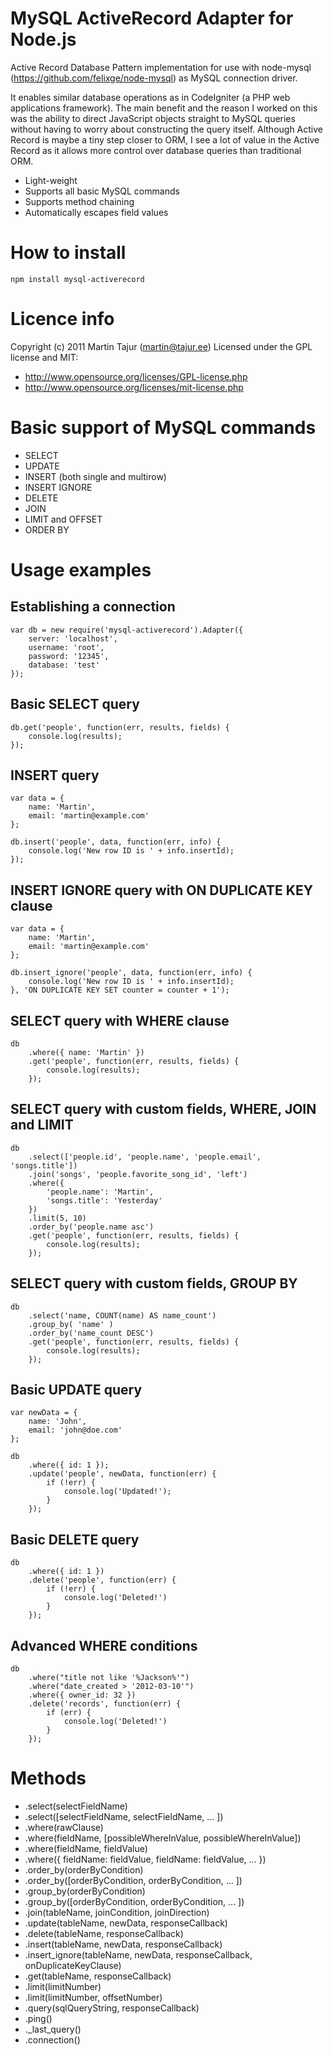 MySQL ActiveRecord Adapter for Node.js
======================================

Active Record Database Pattern implementation for use with node-mysql (https://github.com/felixge/node-mysql) as MySQL connection driver.

It enables similar database operations as in CodeIgniter (a PHP web applications framework). The main benefit and the reason I worked on this was the ability to direct JavaScript objects straight to MySQL queries without having to worry about constructing the query itself. Although Active Record is maybe a tiny step closer to ORM, I see a lot of value in the Active Record as it allows more control over database queries than traditional ORM.

 * Light-weight
 * Supports all basic MySQL commands
 * Supports method chaining
 * Automatically escapes field values

How to install
==============

	npm install mysql-activerecord

Licence info
============

Copyright (c) 2011 Martin Tajur (martin@tajur.ee)
Licensed under the GPL license and MIT:

* http://www.opensource.org/licenses/GPL-license.php
* http://www.opensource.org/licenses/mit-license.php

Basic support of MySQL commands
===============================

 * SELECT
 * UPDATE
 * INSERT (both single and multirow)
 * INSERT IGNORE
 * DELETE
 * JOIN
 * LIMIT and OFFSET
 * ORDER BY
 
Usage examples
==============

Establishing a connection
-------------------------

    var db = new require('mysql-activerecord').Adapter({
    	server: 'localhost',
    	username: 'root',
    	password: '12345',
    	database: 'test'
    });
    
Basic SELECT query
------------------

	db.get('people', function(err, results, fields) {
		console.log(results);
	});

INSERT query
------------
	
	var data = {
		name: 'Martin',
		email: 'martin@example.com'
	};
	
	db.insert('people', data, function(err, info) {
		console.log('New row ID is ' + info.insertId);
	});

INSERT IGNORE query with ON DUPLICATE KEY clause
------------------------------------------------
	
	var data = {
		name: 'Martin',
		email: 'martin@example.com'
	};
	
	db.insert_ignore('people', data, function(err, info) {
		console.log('New row ID is ' + info.insertId);
	}, 'ON DUPLICATE KEY SET counter = counter + 1');
	
SELECT query with WHERE clause
------------------------------

	db
		.where({ name: 'Martin' })
		.get('people', function(err, results, fields) {
			console.log(results);
		});

SELECT query with custom fields, WHERE, JOIN and LIMIT
---------------------------------------------------

	db
		.select(['people.id', 'people.name', 'people.email', 'songs.title'])
		.join('songs', 'people.favorite_song_id', 'left')
		.where({
			'people.name': 'Martin',
			'songs.title': 'Yesterday'
		})
		.limit(5, 10)
		.order_by('people.name asc')
		.get('people', function(err, results, fields) {
			console.log(results);
		});

SELECT query with custom fields, GROUP BY
---------------------------------------------------

	db
		.select('name, COUNT(name) AS name_count')
		.group_by( 'name' )
		.order_by('name_count DESC')
		.get('people', function(err, results, fields) {
			console.log(results);
		});

Basic UPDATE query
------------------
	
	var newData = {
		name: 'John',
		email: 'john@doe.com'
	};
	
	db
		.where({ id: 1 });
		.update('people', newData, function(err) {
			if (!err) {
				console.log('Updated!');
			}
		});

Basic DELETE query
------------------

	db
		.where({ id: 1 })
		.delete('people', function(err) {
			if (!err) {
				console.log('Deleted!')
			}
		});


Advanced WHERE conditions
-------------------------

	db
		.where("title not like '%Jackson%'")
		.where("date_created > '2012-03-10'")
		.where({ owner_id: 32 })
		.delete('records', function(err) {
			if (err) {
				console.log('Deleted!')
			}
		});


Methods
=======

 * .select(selectFieldName)
 * .select([selectFieldName, selectFieldName, ... ])
 * .where(rawClause)
 * .where(fieldName, [possibleWhereInValue, possibleWhereInValue])
 * .where(fieldName, fieldValue)
 * .where({ fieldName: fieldValue, fieldName: fieldValue, ... })
 * .order_by(orderByCondition)
 * .order_by([orderByCondition, orderByCondition, ... ])
 * .group_by(orderByCondition)
 * .group_by([orderByCondition, orderByCondition, ... ])
 * .join(tableName, joinCondition, joinDirection)
 * .update(tableName, newData, responseCallback)
 * .delete(tableName, responseCallback)
 * .insert(tableName, newData, responseCallback)
 * .insert_ignore(tableName, newData, responseCallback, onDuplicateKeyClause)
 * .get(tableName, responseCallback)
 * .limit(limitNumber)
 * .limit(limitNumber, offsetNumber)
 * .query(sqlQueryString, responseCallback)
 * .ping()
 * ._last_query()
 * .connection()

